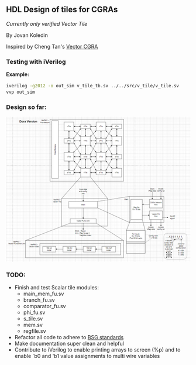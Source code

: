 ## HDL Design of tiles for CGRAs

_Currently only verified Vector Tile_

By Jovan Koledin  

Inspired by Cheng Tan's [Vector CGRA](https://github.com/tancheng/VectorCGRA/tree/352cb9be75ee4fd7294d110ba4d0bf6f855198e6)  

### Testing with iVerilog

**Example:**
```bash
iverilog -g2012 -o out_sim v_tile_tb.sv ../../src/v_tile/v_tile.sv
vvp out_sim
```

### Design so far:  
![alt text](/draw/arch_20250406.png)

### TODO:
 * Finish and test Scalar tile modules:
    - main_mem_fu.sv
    - branch_fu.sv
    - comparator_fu.sv
    - phi_fu.sv
    - s_tile.sv
    - mem.sv
    - regfile.sv
 * Refactor all code to adhere to [BSG standards](https://docs.google.com/document/d/1xA5XUzBtz_D6aSyIBQUwFk_kSUdckrfxa2uzGjMgmCU/edit?tab=t.0#heading=h.mtsevafs4tag)
 * Make documentation super clean and helpful 
 * Contribute to iVerilog to enable printing arrays to screen (%p) and to enable `b0 and 'b1 value assignments to multi wire variables
